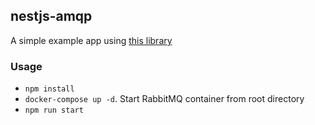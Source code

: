 ## nestjs-amqp

A simple example app using [this library](https://github.com/golevelup/nestjs/tree/master/packages/rabbitmq)

### Usage

* `npm install`
* `docker-compose up -d`. Start RabbitMQ container from root directory
* `npm run start`
